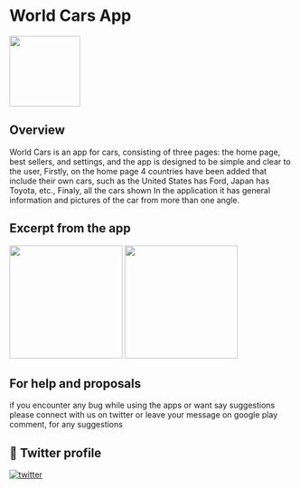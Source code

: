 # World Cars App

<p>
  <a href="https://play.google.com/store/apps/details?id=com.world.cars.worldcars">
    <img src="https://user-images.githubusercontent.com/41123719/117558323-243c4280-b085-11eb-857d-219e2c9d88c6.png" atl="google-play-badge" width="125"/>     
  </a>
</p>

## Overview

World Cars is an app for cars, consisting of three pages: the home page, best sellers, and settings, and the app is designed to be simple and clear to the user, Firstly, on the home page 4 countries have been added that include their own cars, such as the United States has Ford, Japan has Toyota, etc., Finaly, all the cars shown In the application it has general information and pictures of the car from more than one angle.

## Excerpt from the app
<p>
<img src="https://user-images.githubusercontent.com/102732045/215865521-279ce804-7c38-44dc-a8fc-bc183ae4fe74.gif" atl="Home" width="200"/>
<img src="https://user-images.githubusercontent.com/102732045/215865712-be2e5f39-a7e9-484a-8313-a3e66a08b46c.gif" atl="Brand" width="200"/>
</p>


## For help and proposals

if you encounter any bug while using the apps or want say suggestions please connect with us on twitter or leave your message on google play comment, for any suggestions

## 🔗 Twitter profile 
[![twitter](https://img.shields.io/badge/twitter-1DA1F2?style=for-the-badge&logo=twitter&logoColor=white)](https://twitter.com/Md7oHe)
